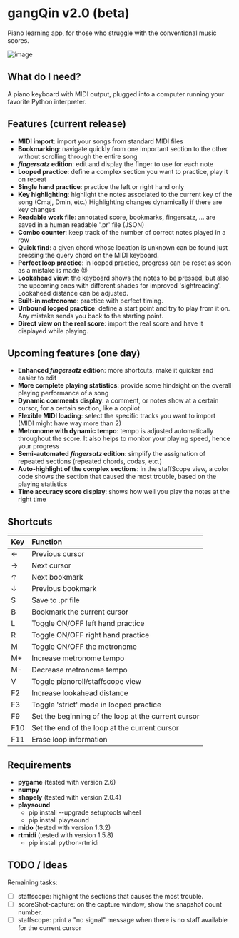 # gangQin v2.0 (beta)
Piano learning app, for those who struggle with the conventional music scores.

![image](https://github.com/user-attachments/assets/1cd22e89-eea6-40ad-90cc-525259448a2c)

## What do I need?
A piano keyboard with MIDI output, plugged into a computer running your favorite Python interpreter.

## Features (current release)

- **MIDI import**: import your songs from standard MIDI files
- **Bookmarking**: navigate quickly from one important section to the other without scrolling through the entire song
- **_fingersatz_ edition**: edit and display the finger to use for each note
- **Looped practice**: define a complex section you want to practice, play it on repeat
- **Single hand practice**: practice the left or right hand only
- **Key highlighting**: highlight the notes associated to the current key of the song (Cmaj, Dmin, etc.) Highlighting changes dynamically if there are key changes
- **Readable work file**: annotated score, bookmarks, fingersatz, ... are saved in a human readable '.pr' file (JSON)
- **Combo counter**: keep track of the number of correct notes played in a row
- **Quick find**: a given chord whose location is unknown can be found just pressing the query chord on the MIDI keyboard.
- **Perfect loop practice**: in looped practice, progress can be reset as soon as a mistake is made 😈
- **Lookahead view**: the keyboard shows the notes to be pressed, but also the upcoming ones with different shades for improved 'sightreading'. Lookahead distance can be adjusted.
- **Built-in metronome**: practice with perfect timing.
- **Unbound looped practice**: define a start point and try to play from it on. Any mistake sends you back to the starting point.
- **Direct view on the real score**: import the real score and have it displayed while playing.

## Upcoming features (one day)

- **Enhanced _fingersatz_ edition**: more shortcuts, make it quicker and easier to edit
- **More complete playing statistics**: provide some hindsight on the overall playing performance of a song
- **Dynamic comments display**: a comment, or notes show at a certain cursor, for a certain section, like a copilot
- **Flexible MIDI loading**: select the specific tracks you want to import (MIDI might have way more than 2)
- **Metronome with dynamic tempo**: tempo is adjusted automatically throughout the score. It also helps to monitor your playing speed, hence your progress
- **Semi-automated _fingersatz_ edition**: simplify the assignation of repeated sections (repeated chords, codas, etc.)
- **Auto-highlight of the complex sections**: in the staffScope view, a color code shows the section that caused the most trouble, based on the playing statistics
- **Time accuracy score display**: shows how well you play the notes at the right time

## Shortcuts

| Key           | Function      |
|:------------- |:-------------|
| ←             |Previous cursor|
| →             |Next cursor     |
| ↑             |Next bookmark   |
| ↓             |Previous bookmark|
| S             |Save to .pr file|
| B             |Bookmark the current cursor|
| L             |Toggle ON/OFF left hand practice|
| R             |Toggle ON/OFF right hand practice|
| M             |Toggle ON/OFF the metronome|
| M+            |Increase metronome tempo|
| M-            |Decrease metronome tempo|
| V             |Toggle pianoroll/staffscope view|
| F2            |Increase lookahead distance|
| F3            |Toggle 'strict' mode in looped practice|
| F9            |Set the beginning of the loop at the current cursor|
| F10           |Set the end of the loop at the current cursor|
| F11           |Erase loop information|



## Requirements

- **pygame** (tested with version 2.6)
- **numpy**
- **shapely** (tested with version 2.0.4)
- **playsound**
  - pip install --upgrade setuptools wheel
  - pip install playsound
- **mido** (tested with version 1.3.2)
- **rtmidi** (tested with version 1.5.8)
  - pip install python-rtmidi


## TODO / Ideas

Remaining tasks: 
- [ ] staffscope: highlight the sections that causes the most trouble.
- [ ] scoreShot-capture: on the capture window, show the snapshot count number.
- [ ] staffscope: print a "no signal" message when there is no staff available for the current cursor
